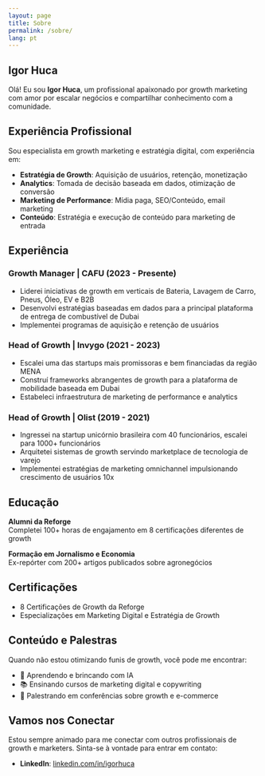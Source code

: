 ```yaml
---
layout: page
title: Sobre
permalink: /sobre/
lang: pt
---
```


## Igor Huca

Olá! Eu sou **Igor Huca**, um profissional apaixonado por growth marketing com amor por escalar negócios e compartilhar conhecimento com a comunidade.

## Experiência Profissional

Sou especialista em growth marketing e estratégia digital, com experiência em:

- **Estratégia de Growth**: Aquisição de usuários, retenção, monetização
- **Analytics**: Tomada de decisão baseada em dados, otimização de conversão
- **Marketing de Performance**: Mídia paga, SEO/Conteúdo, email marketing
- **Conteúdo**: Estratégia e execução de conteúdo para marketing de entrada

## Experiência

### Growth Manager | CAFU (2023 - Presente)
- Liderei iniciativas de growth em verticais de Bateria, Lavagem de Carro, Pneus, Óleo, EV e B2B
- Desenvolvi estratégias baseadas em dados para a principal plataforma de entrega de combustível de Dubai
- Implementei programas de aquisição e retenção de usuários

### Head of Growth | Invygo (2021 - 2023)
- Escalei uma das startups mais promissoras e bem financiadas da região MENA
- Construí frameworks abrangentes de growth para a plataforma de mobilidade baseada em Dubai
- Estabeleci infraestrutura de marketing de performance e analytics

### Head of Growth | Olist (2019 - 2021)
- Ingressei na startup unicórnio brasileira com 40 funcionários, escalei para 1000+ funcionários
- Arquitetei sistemas de growth servindo marketplace de tecnologia de varejo
- Implementei estratégias de marketing omnichannel impulsionando crescimento de usuários 10x

## Educação

**Alumni da Reforge**  
Completei 100+ horas de engajamento em 8 certificações diferentes de growth

**Formação em Jornalismo e Economia**  
Ex-repórter com 200+ artigos publicados sobre agronegócios

## Certificações

- 8 Certificações de Growth da Reforge
- Especializações em Marketing Digital e Estratégia de Growth

## Conteúdo e Palestras

Quando não estou otimizando funis de growth, você pode me encontrar:
- 🤖 Aprendendo e brincando com IA
- 📚 Ensinando cursos de marketing digital e copywriting
- 🎤 Palestrando em conferências sobre growth e e-commerce

## Vamos nos Conectar

Estou sempre animado para me conectar com outros profissionais de growth e marketers. Sinta-se à vontade para entrar em contato:

- **LinkedIn**: [linkedin.com/in/igorhuca](https://linkedin.com/in/igorhuca)

<style>
.profile-image {
  width: 200px;
  height: 200px;
  border-radius: 50%;
  object-fit: cover;
  float: right;
  margin: 0 0 20px 20px;
}

@media (max-width: 768px) {
  .profile-image {
    float: none;
    display: block;
    margin: 0 auto 20px auto;
    width: 150px;
    height: 150px;
  }
}
</style>